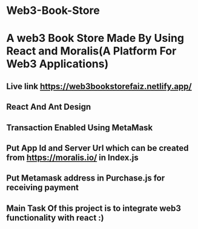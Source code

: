 # Web3-Book-Store

# A web3 Book Store Made By Using React and Moralis(A Platform For Web3 Applications)

## Live link https://web3bookstorefaiz.netlify.app/

## React And Ant Design

## Transaction Enabled Using MetaMask


## Put App Id and Server Url which can be created from https://moralis.io/  in Index.js

## Put Metamask address in Purchase.js for receiving payment

## Main Task Of this project is to integrate web3 functionality with react :)




